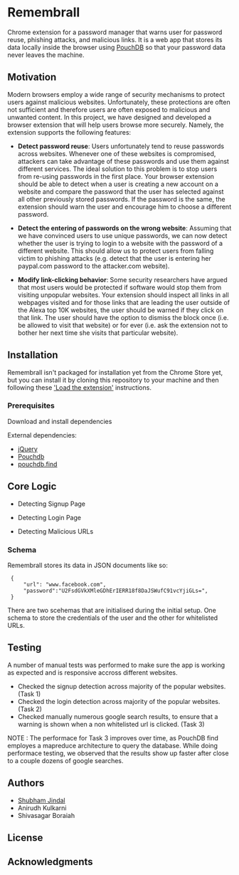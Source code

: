# Remembrall
Chrome extension for a password manager that warns user for password reuse, phishing attacks, and malicious links. It is a web app that stores its data locally inside the browser using [PouchDB](https://pouchdb.com) so that your password data never leaves the machine.

## Motivation
Modern browsers employ a wide range of security mechanisms to protect users against malicious websites. Unfortunately, these protections are often not sufficient and therefore users are often exposed to malicious and unwanted content. In this project, we have designed and developed a browser extension that will help users browse more securely. Namely, the extension  supports the following features:

* **Detect password reuse**: Users unfortunately tend to reuse passwords across websites. Whenever one of these websites is compromised, attackers can take advantage of these passwords and use them against different services. The ideal solution to this problem is to stop users from re-using passwords in the first place. Your browser extension should be able to detect when a user is creating a new account on a website and compare the password that the user has selected against all other previously stored passwords. If the password is the same, the extension should warn the user and encourage him to choose a different password.

* **Detect the entering of passwords on the wrong website**: Assuming that we have convinced users to use unique passwords, we can now detect whether the user is trying to login to a website with the password of a different website. This should allow us to protect users from falling victim to phishing attacks (e.g. detect that the user is entering her paypal.com password to the attacker.com website).

* **Modify link-clicking behavior**: Some security researchers have argued that most users would be protected if software would stop them from visiting unpopular websites. Your extension should inspect all links in all webpages visited and for those links that are leading the user outside of the Alexa top 10K websites, the user should be warned if they click on that link. The user should have the option to dismiss the block once (i.e. be allowed to visit that website) or for ever (i.e. ask the extension not to bother her next time she visits that particular website).

## Installation
Remembrall isn't packaged for installation yet from the Chrome Store yet, but you can install it by cloning this repository to your machine and then following these ['Load the extension'](https://developer.chrome.com/extensions/getstarted) instructions.

### Prerequisites

Download and install dependencies

External dependencies:
* [jQuery](https://jquery.com/)
* [Pouchdb](https://pouchdb.com/api.html)
* [pouchdb.find](https://github.com/nolanlawson/pouchdb-find)

## Core Logic
* Detecting Signup Page

* Detecting Login Page

* Detecting Malicious URLs

### Schema
Remembrall stores its data in JSON documents like so:
```
 {
     "url": "www.facebook.com",
     "password":"U2FsdGVkXMleGDhErIERR18f8DaJSWufC91vcYjiGLs=",
 }
```

There are two scehemas that are initialised during the initial setup. One schema to store the credentials of the user and the other for whitelisted URLs. 

## Testing
A number of manual tests was performed to make sure the app is working as expected and is responsive accross different websites.
* Checked the signup detection across majority of the popular websites. (Task 1)
* Checked the login detection across majority of the popular websites. (Task 2)
* Checked manually numerous google search results, to ensure that a warning is shown when a non whitelisted url is clicked. (Task 3) 

NOTE : The performace for Task 3 improves over time, as PouchDB find employes a mapreduce architecture to query the database. While doing performace testing, we observed that the results show up faster after close to a couple dozens of google searches. 

## Authors

* [Shubham Jindal](https://github.com/sjindal94)
* Anirudh Kulkarni
* Shivasagar Boraiah

## License

## Acknowledgments
